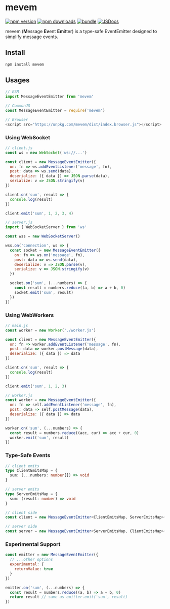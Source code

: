 # mevem

[![npm version][npm-version-src]][npm-version-href]
[![npm downloads][npm-downloads-src]][npm-downloads-href]
[![bundle][bundle-src]][bundle-href]
[![JSDocs][jsdocs-src]][jsdocs-href]

mevem (<b>M</b>essage <b>Ev</b>ent <b>Em</b>itter) is a type-safe EventEmitter designed to simplify message events.

## Install

```bash
npm install mevem
```

## Usages

<!-- eslint-skip -->

```js
// ESM
import MessageEventEmitter from 'mevem'

// CommonJS
const MessageEventEmitter = require('mevem')

// Browser
<script src="https://unpkg.com/mevem/dist/index.browser.js"></script>

```

### Using WebSocket

```js
// client.js
const ws = new WebSocket('ws://...')

const client = new MessageEventEmitter({
  on: fn => ws.addEventListener('message', fn),
  post: data => ws.send(data),
  deserialize: ({ data }) => JSON.parse(data),
  serialize: v => JSON.stringify(v)
})

client.on('sum', result => {
  console.log(result)
})

client.emit('sum', 1, 2, 3, 4)
```

```js
// server.js
import { WebSocketServer } from 'ws'

const wss = new WebSocketServer()

wss.on('connection', ws => {
  const socket = new MessageEventEmitter({
    on: fn => ws.on('message', fn),
    post: data => ws.send(data),
    deserialize: v => JSON.parse(v),
    serialize: v => JSON.stringify(v)
  })

  socket.on('sum', (...numbers) => {
    const result = numbers.reduce((a, b) => a + b, 0)
    socket.emit('sum', result)
  })
})
```

### Using WebWorkers

```js
// main.js
const worker = new Worker('./worker.js')

const client = new MessageEventEmitter({
  on: fn => worker.addEventListener('message', fn),
  post: data => worker.postMessage(data),
  deserialize: ({ data }) => data
})

client.on('sum', result => {
  console.log(result)
})

client.emit('sum', 1, 2, 3)
```

```js
// worker.js
const worker = new MessageEventEmitter({
  on: fn => self.addEventListener('message', fn),
  post: data => self.postMessage(data),
  deserialize: ({ data }) => data
})

worker.on('sum', (...numbers) => {
  const result = numbers.reduce((acc, cur) => acc + cur, 0)
  worker.emit('sum', result)
})
```

### Type-Safe Events

```ts
// client emits
type ClientEmitsMap = {
  sum: (...numbers: number[]) => void
}

// server emits
type ServerEmitsMap = {
  sum: (result: number) => void
}

// client side
const client = new MessageEventEmitter<ClientEmitsMap, ServerEmitsMap>({})

// server side
const server = new MessageEventEmitter<ServerEmitsMap, ClientEmitsMap>({})
```

### Experimental Support

```js
const emitter = new MessageEventEmitter({
  // ...other options
  experimental: {
    returnValue: true
  }
})

emitter.on('sum', (...numbers) => {
  const result = numbers.reduce((a, b) => a + b, 0)
  return result // same as emitter.emit('sum', result)
})
```

<!-- Badges -->

[npm-version-src]: https://img.shields.io/npm/v/mevem?style=flat&colorA=080f12&colorB=1fa669
[npm-version-href]: https://npmjs.com/package/mevem
[npm-downloads-src]: https://img.shields.io/npm/dm/mevem?style=flat&colorA=080f12&colorB=1fa669
[npm-downloads-href]: https://npmjs.com/package/mevem
[bundle-src]: https://img.shields.io/bundlephobia/minzip/mevem?style=flat&colorA=080f12&colorB=1fa669&label=minzip
[bundle-href]: https://bundlephobia.com/result?p=mevem
[license-src]: https://img.shields.io/github/license/sunshj/mevem.svg?style=flat&colorA=080f12&colorB=1fa669
[jsdocs-src]: https://img.shields.io/badge/jsdocs-reference-080f12?style=flat&colorA=080f12&colorB=1fa669
[jsdocs-href]: https://www.jsdocs.io/package/mevem
